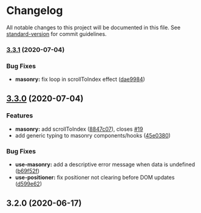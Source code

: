 # Changelog

All notable changes to this project will be documented in this file. See [standard-version](https://github.com/conventional-changelog/standard-version) for commit guidelines.

### [3.3.1](https://github.com/jaredLunde/masonic/compare/v3.3.0...v3.3.1) (2020-07-04)

### Bug Fixes

- **masonry:** fix loop in scrollToIndex effect ([dae9984](https://github.com/jaredLunde/masonic/commit/dae99847fe29d7c9b50141f8035968143680b292))

## [3.3.0](https://github.com/jaredLunde/masonic/compare/v3.2.0...v3.3.0) (2020-07-04)

### Features

- **masonry:** add scrollToIndex ([8847c07](https://github.com/jaredLunde/masonic/commit/8847c074dd171fd2a53cc9fec2aae76e814e0aa2)), closes [#19](https://github.com/jaredLunde/masonic/issues/19)
- add generic typing to masonry components/hooks ([45e0380](https://github.com/jaredLunde/masonic/commit/45e0380f0b366c1729436fe6d7370ae3fd36fdf2))

### Bug Fixes

- **use-masonry:** add a descriptive error message when data is undefined ([b69f52f](https://github.com/jaredLunde/masonic/commit/b69f52f6821ac9cd95bfa6bf97a81a9efba008c2))
- **use-positioner:** fix positioner not clearing before DOM updates ([d599e62](https://github.com/jaredLunde/masonic/commit/d599e62b29f31153343c9a83c87134c5144ecb8d))

## 3.2.0 (2020-06-17)
